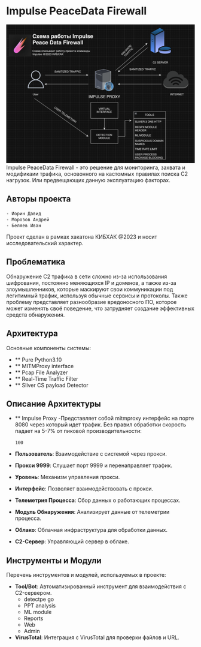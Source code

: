 # Impulse PeaceData Firewall
![Alt text](asdf.png "logo")
Impulse PeaceData Firewall - это решение для мониторинга, захвата и модификаии трафика, основонного на кастомных правилах поиска C2 нагрузок.
Или предвещающих данную эксплуатацию факторах.

## Авторы проекта
````
- Иорин Давид 
- Морозов Андрей
- Беляев Иван
 ````
Проект сделан в рамках хакатона КИБХАК @2023 и носит исследовательский характер.

## Проблематика 
Обнаружение C2 трафика в сети сложно из-за использования шифрования, постоянно меняющихся IP и доменов, а также из-за злоумышленников, которые маскируют свои коммуникации под легитимный трафик, используя обычные сервисы и протоколы. Также проблему представляет разнообразие вредоносного ПО, которое может изменять своё поведение, что затрудняет создание эффективных средств обнаружения.


## Архитектура

 Основные компоненты системы:
- ** Pure Python3.10
- ** MITMProxy interface
- ** Pcap File Analyzer
- ** Real-Time Traffic Filter
- ** Sliver CS payload Detector

## Описание Архитектуры
- ** Impulse Proxy
  -Представляет собой mitmproxy интерфейс на порте 8080 через который идет трафик. Без правил обработки скорость падает на 5-7% от пиковой производительности:
  ````
  100
  ````

- **Пользователь**: Взаимодействие с системой через прокси.
- **Прокси 9999**: Слушает порт 9999 и перенаправляет трафик.
- **Уровень**: Механизм управления прокси.
- **Интерфейс**: Позволяет взаимодействовать с прокси.
- **Телеметрия Процесса**: Сбор данных о работающих процессах.
- **Модуль Обнаружения**: Анализирует данные от телеметрии процесса.
- **Облако**: Облачная инфраструктура для обработки данных.
- **C2-Сервер**: Управляющий сервер в облаке.

## Инструменты и Модули

Перечень инструментов и модулей, используемых в проекте:

- **Tool/Bot**: Автоматизированный инструмент для взаимодействия с C2-сервером.
  - detectpe go
  - PPT analysis
  - ML module
  - Reports
  - Web
  - Admin
- **VirusTotal**: Интеграция с VirusTotal для проверки файлов и URL.



